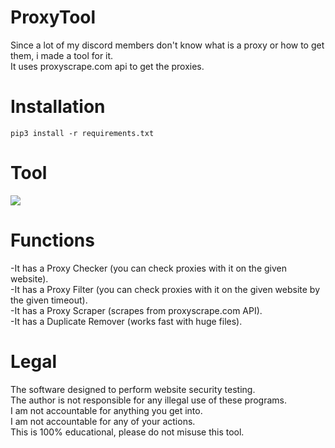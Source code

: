 # ProxyTool
 Since a lot of my discord members don't know what is a proxy or how to get them, i made a tool for it.<br/>
 It uses proxyscrape.com api to get the proxies.

# Installation
```
pip3 install -r requirements.txt
``` 

# Tool
![](https://i.ibb.co/wLd4x1N/proxy-tool-tool.png)

# Functions
 -It has a Proxy Checker (you can check proxies with it on the given website).<br/>
 -It has a Proxy Filter (you can check proxies with it on the given website by the given timeout).<br/>
 -It has a Proxy Scraper (scrapes from proxyscrape.com API).<br/>
 -It has a Duplicate Remover (works fast with huge files).

# Legal
 The software designed to perform website security testing.<br/>
 The author is not responsible for any illegal use of these programs.<br/>
 I am not accountable for anything you get into.<br/>
 I am not accountable for any of your actions.<br/>
 This is 100% educational, please do not misuse this tool.
 
